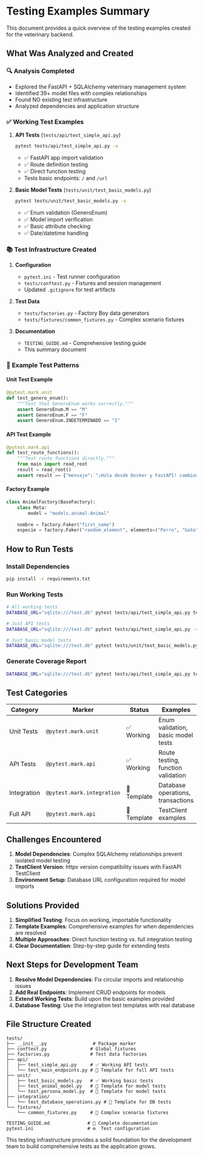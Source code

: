 # Testing Examples Summary

This document provides a quick overview of the testing examples created for the veterinary backend.

## What Was Analyzed and Created

### 🔍 **Analysis Completed**
- Explored the FastAPI + SQLAlchemy veterinary management system
- Identified 39+ model files with complex relationships
- Found NO existing test infrastructure
- Analyzed dependencies and application structure

### ✅ **Working Test Examples**

1. **API Tests** (`tests/api/test_simple_api.py`)
   ```bash
   pytest tests/api/test_simple_api.py -v
   ```
   - ✅ FastAPI app import validation
   - ✅ Route definition testing
   - ✅ Direct function testing
   - Tests basic endpoints: `/` and `/url`

2. **Basic Model Tests** (`tests/unit/test_basic_models.py`)
   ```bash
   pytest tests/unit/test_basic_models.py -v
   ```
   - ✅ Enum validation (GeneroEnum)
   - ✅ Model import verification
   - ✅ Basic attribute checking
   - ✅ Date/datetime handling

### 📚 **Test Infrastructure Created**

1. **Configuration**
   - `pytest.ini` - Test runner configuration
   - `tests/conftest.py` - Fixtures and session management
   - Updated `.gitignore` for test artifacts

2. **Test Data**
   - `tests/factories.py` - Factory Boy data generators
   - `tests/fixtures/common_fixtures.py` - Complex scenario fixtures

3. **Documentation**
   - `TESTING_GUIDE.md` - Comprehensive testing guide
   - This summary document

### 🔧 **Example Test Patterns**

#### Unit Test Example
```python
@pytest.mark.unit
def test_genero_enum():
    """Test that GeneroEnum works correctly."""
    assert GeneroEnum.M == "M"
    assert GeneroEnum.F == "F"
    assert GeneroEnum.INDETERMINADO == "I"
```

#### API Test Example
```python
@pytest.mark.api
def test_route_functions():
    """Test route functions directly."""
    from main import read_root
    result = read_root()
    assert result == {"mensaje": "¡Hola desde Docker y FastAPI! cambioooos"}
```

#### Factory Example
```python
class AnimalFactory(BaseFactory):
    class Meta:
        model = "models.animal.Animal"
    
    nombre = factory.Faker("first_name")
    especie = factory.Faker("random_element", elements=("Perro", "Gato", "Conejo"))
```

## How to Run Tests

### Install Dependencies
```bash
pip install -r requirements.txt
```

### Run Working Tests
```bash
# All working tests
DATABASE_URL="sqlite:///test.db" pytest tests/api/test_simple_api.py tests/unit/test_basic_models.py -v

# Just API tests
DATABASE_URL="sqlite:///test.db" pytest tests/api/test_simple_api.py -v

# Just basic model tests  
DATABASE_URL="sqlite:///test.db" pytest tests/unit/test_basic_models.py -v
```

### Generate Coverage Report
```bash
DATABASE_URL="sqlite:///test.db" pytest tests/api/test_simple_api.py tests/unit/test_basic_models.py --cov=. --cov-report=html
```

## Test Categories

| Category | Marker | Status | Examples |
|----------|--------|--------|----------|
| Unit Tests | `@pytest.mark.unit` | ✅ Working | Enum validation, basic model tests |
| API Tests | `@pytest.mark.api` | ✅ Working | Route testing, function validation |
| Integration | `@pytest.mark.integration` | 📝 Template | Database operations, transactions |
| Full API | `@pytest.mark.api` | 📝 Template | TestClient examples |

## Challenges Encountered

1. **Model Dependencies**: Complex SQLAlchemy relationships prevent isolated model testing
2. **TestClient Version**: httpx version compatibility issues with FastAPI TestClient
3. **Environment Setup**: Database URL configuration required for model imports

## Solutions Provided

1. **Simplified Testing**: Focus on working, importable functionality
2. **Template Examples**: Comprehensive examples for when dependencies are resolved
3. **Multiple Approaches**: Direct function testing vs. full integration testing
4. **Clear Documentation**: Step-by-step guide for extending tests

## Next Steps for Development Team

1. **Resolve Model Dependencies**: Fix circular imports and relationship issues
2. **Add Real Endpoints**: Implement CRUD endpoints for models
3. **Extend Working Tests**: Build upon the basic examples provided
4. **Database Testing**: Use the integration test templates with real database

## File Structure Created

```
tests/
├── __init__.py                 # Package marker
├── conftest.py                # Global fixtures
├── factories.py               # Test data factories  
├── api/
│   ├── test_simple_api.py     # ✅ Working API tests
│   └── test_main_endpoints.py # 📝 Template for full API tests
├── unit/
│   ├── test_basic_models.py   # ✅ Working basic tests
│   ├── test_animal_model.py   # 📝 Template for model tests
│   └── test_persona_model.py  # 📝 Template for model tests
├── integration/
│   └── test_database_operations.py # 📝 Template for DB tests
└── fixtures/
    └── common_fixtures.py     # 📝 Complex scenario fixtures

TESTING_GUIDE.md              # 📖 Complete documentation
pytest.ini                    # ⚙️  Test configuration
```

This testing infrastructure provides a solid foundation for the development team to build comprehensive tests as the application grows.